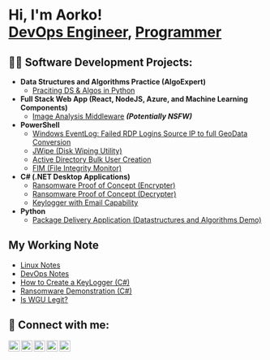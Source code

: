 <h1>Hi, I'm Aorko! <br/><a href="https://github.com/mmaorko">DevOps Engineer</a>, <a href="https://www.linkedin.com/in/mmaorko/">Programmer</a>

<h2>👨‍💻 Software Development Projects:</h2>

- <b>Data Structures and Algorithms Practice (AlgoExpert)</b>
  - [Praciting DS & Algos in Python](https://github.com/mmaorko)
- <b>Full Stack Web App (React, NodeJS, Azure, and Machine Learning Components)</b>
  - [Image Analysis Middleware](https://github.com/mmaorko) <b><i>(Potentially NSFW)</b></i>
- <b>PowerShell</b>
  - [Windows EventLog: Failed RDP Logins Source IP to full GeoData Conversion](https://github.com/mmaorko/)
  - [JWipe (Disk Wiping Utility)](https://github.com/mmaorko)
  - [Active Directory Bulk User Creation](https://github.com/mmaorko)
  - [FIM (File Integrity Monitor)](https://github.com/mmaorko)
- <b>C# (.NET Desktop Applications)</b>
  - [Ransomware Proof of Concept (Encrypter)](https://github.com/mmaorko)
  - [Ransomware Proof of Concept (Decrypter)](https://github.com/mmaorko)
  - [Keylogger with Email Capability](https://github.com/mmaorko)
- <b>Python</b>
  - [Package Delivery Application (Datastructures and Algorithms Demo)](https://github.com/mmaorko)

<h2>My Working Note</h2>

- [Linux Notes](https://github.com/mmaorko/DevOps)
- [DevOps Notes](https://github.com/mmaorko/linux/)
- [How to Create a KeyLogger (C#)](https://www.medium.com/mmaorko)
- [Ransomware Demonstration (C#)](https://www.medium.com/mmaorko)
- [Is WGU Legit?](https://www.medium.com/mmaorko)


<h2> 🤳 Connect with me:</h2>

[<img align="left" alt="MithunMondalAorko | LinkedIn" width="22px" src="https://cdn.jsdelivr.net/npm/simple-icons@v3/icons/linkedin.svg" />][linkedin]
[<img align="left" alt="MithunMondalAorko | Github" width="22px" src="https://cdn.jsdelivr.net/npm/simple-icons@3.13.0/icons/github.svg" />][github]
[<img align="left" alt="MithunMondalAorko | dev" width="22px" src="https://github.com/FortAwesome/Font-Awesome/blob/6.x/svgs/brands/dev.svg" />][dev]
[<img align="left" alt="MithunMondalAorko | Medium" width="22px" src="https://cdn.jsdelivr.net/npm/simple-icons@3.13.0/icons/medium.svg" />][medium]
[<img align="left" alt="MithunMondalAorko | Twitter" width="22px" src="https://cdn.jsdelivr.net/npm/simple-icons@3.13.0/icons/twitter.svg" />][twitter]

[linkedin]: https://linkedin.com/in/mithunaorko
[github]: https://www.github.com/mmaorko
[dev]: https://www.dev.to/mmaorko
[medium]: https://www.medium.com/@mmaorko
[twitter]: https://twitter.com/aorko12


<!--
**mithunaorko/MithunMondalAorko** is a ✨ _special_ ✨ repository because its `README.md` (this file) appears on your GitHub profile.

Here are some ideas to get you started:

- 🔭 I’m currently working on ...
- 🌱 I’m currently learning ...
- 👯 I’m looking to collaborate on ...
- 🤔 I’m looking for help with ...
- 💬 Ask me about ...
- 📫 How to reach me: ...
- 😄 Pronouns: ...
- ⚡ Fun fact: ...
-->
